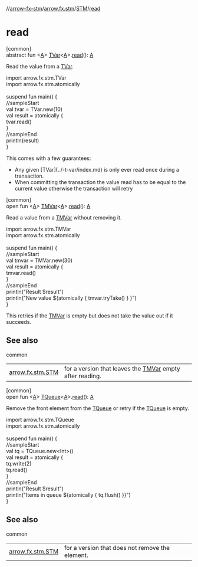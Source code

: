 //[arrow-fx-stm](../../../index.md)/[arrow.fx.stm](../index.md)/[STM](index.md)/[read](read.md)

# read

[common]\
abstract fun &lt;[A](read.md)&gt; [TVar](../-t-var/index.md)&lt;[A](read.md)&gt;.[read](read.md)(): [A](read.md)

Read the value from a [TVar](../-t-var/index.md).

import arrow.fx.stm.TVar\
import arrow.fx.stm.atomically\
\
suspend fun main() {\
  //sampleStart\
  val tvar = TVar.new(10)\
  val result = atomically {\
    tvar.read()\
  }\
  //sampleEnd\
  println(result)\
}<!--- KNIT example-stm-07.kt -->

This comes with a few guarantees:

<ul><li>Any given [TVar](../-t-var/index.md) is only ever read once during a transaction.</li><li>When committing the transaction the value read has to be equal to the current value otherwise the transaction will retry</li></ul>

[common]\
open fun &lt;[A](read.md)&gt; [TMVar](../-t-m-var/index.md)&lt;[A](read.md)&gt;.[read](read.md)(): [A](read.md)

Read a value from a [TMVar](../-t-m-var/index.md) without removing it.

import arrow.fx.stm.TMVar\
import arrow.fx.stm.atomically\
\
suspend fun main() {\
  //sampleStart\
  val tmvar = TMVar.new(30)\
  val result = atomically {\
    tmvar.read()\
  }\
  //sampleEnd\
  println("Result $result")\
  println("New value ${atomically { tmvar.tryTake() } }")\
}<!--- KNIT example-stm-13.kt -->

This retries if the [TMVar](../-t-m-var/index.md) is empty but does not take the value out if it succeeds.

## See also

common

| | |
|---|---|
| [arrow.fx.stm.STM](take.md) | for a version that leaves the [TMVar](../-t-m-var/index.md) empty after reading. |

[common]\
open fun &lt;[A](read.md)&gt; [TQueue](../-t-queue/index.md)&lt;[A](read.md)&gt;.[read](read.md)(): [A](read.md)

Remove the front element from the [TQueue](../-t-queue/index.md) or retry if the [TQueue](../-t-queue/index.md) is empty.

import arrow.fx.stm.TQueue\
import arrow.fx.stm.atomically\
\
suspend fun main() {\
  //sampleStart\
  val tq = TQueue.new&lt;Int&gt;()\
  val result = atomically {\
    tq.write(2)\
    tq.read()\
  }\
  //sampleEnd\
  println("Result $result")\
  println("Items in queue ${atomically { tq.flush() }}")\
}<!--- KNIT example-stm-29.kt -->

## See also

common

| | |
|---|---|
| [arrow.fx.stm.STM](peek.md) | for a version that does not remove the element. |
